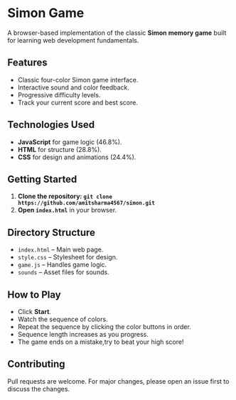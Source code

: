 # Simon Game

A browser-based implementation of the classic **Simon memory game** built for learning web development fundamentals.

## Features

- Classic four-color Simon game interface.
- Interactive sound and color feedback.
- Progressive difficulty levels.
- Track your current score and best score.

## Technologies Used

- **JavaScript** for game logic (46.8%).
- **HTML** for structure (28.8%).
- **CSS** for design and animations (24.4%).

## Getting Started

1. **Clone the repository: `git clone https://github.com/amitsharma4567/simon.git`**
2. **Open `index.html`** in your browser.

## Directory Structure

- `index.html` – Main web page.
- `style.css`  – Stylesheet for design.
- `game.js`    – Handles game logic.
- `sounds`     – Asset files for sounds.

## How to Play

- Click **Start**.
- Watch the sequence of colors.
- Repeat the sequence by clicking the color buttons in order.
- Sequence length increases as you progress.
- The game ends on a mistake,try to beat your high score!

## Contributing

Pull requests are welcome. For major changes, please open an issue first to discuss the changes.

